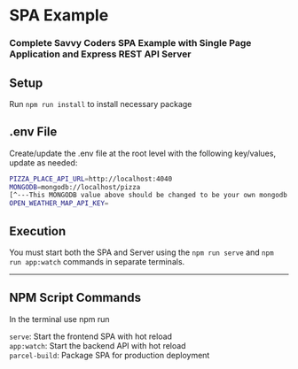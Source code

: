 # SPA Example

### Complete Savvy Coders SPA Example with Single Page Application and Express REST API Server

## Setup

Run `npm run install` to install necessary package

## .env File

Create/update the .env file at the root level with the following key/values, update as needed:

```bash
PIZZA_PLACE_API_URL=http://localhost:4040  
MONGODB=mongodb://localhost/pizza 
[^---This MONGODB value above should be changed to be your own mongodb cluster connection string! See the curriculum for more on that!---^]
OPEN_WEATHER_MAP_API_KEY=
```

## Execution

You must start both the SPA and Server using the `npm run serve` and `npm run app:watch` commands in separate terminals.

___

## NPM Script Commands

In the terminal use npm run

`serve`: Start the frontend SPA with hot reload  
`app:watch`: Start the backend API with hot reload  
`parcel-build`: Package SPA for production deployment

